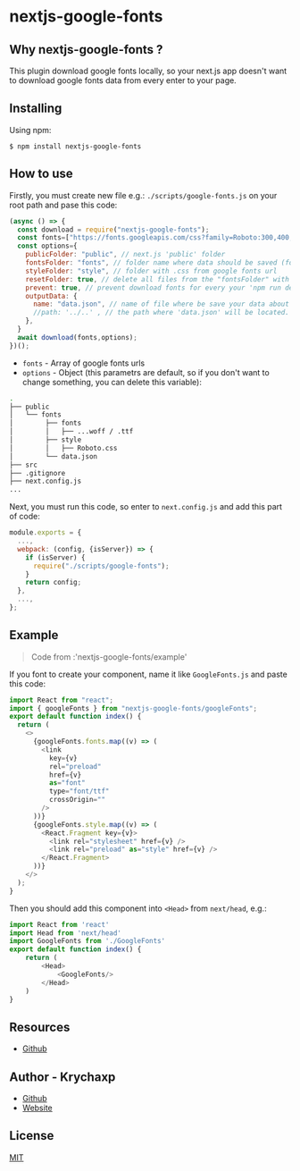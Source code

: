 # nextjs-google-fonts

## Why nextjs-google-fonts ?

This plugin download google fonts locally, so your next.js app doesn't want to download google fonts data from every enter to your page.

## Installing

Using npm:

```
$ npm install nextjs-google-fonts
```

## How to use

Firstly, you must create new file e.g.: `./scripts/google-fonts.js` on your root path and pase this code:

```js
(async () => {
  const download = require("nextjs-google-fonts");
  const fonts=["https://fonts.googleapis.com/css?family=Roboto:300,400,500,700&display=swap"]
  const options={
    publicFolder: "public", // next.js 'public' folder
    fontsFolder: "fonts", // folder name where data should be saved (fonts+styles)
    styleFolder: "style", // folder with .css from google fonts url
    resetFolder: true, // delete all files from the "fontsFolder" with downloaded data when downloading fonts again
    prevent: true, // prevent download fonts for every your 'npm run dev'
    outputData: {
      name: "data.json", // name of file where be save your data about fonts (for your preverences ;) )
      //path: '../..' , // the path where 'data.json' will be located. If is empty its return 'publicFolder'+'fontsFolder' destination
    },
  }
  await download(fonts,options);
})();
```

- `fonts` - Array of google fonts urls
- `options` - Object (this parametrs are default, so if you don't want to change something, you can delete this variable):

```bash
.
├── public
│   └── fonts
│        ├── fonts
│        │   ├── ...woff / .ttf
│        ├── style
│        │   ├── Roboto.css
│        └── data.json
├── src
├── .gitignore
├── next.config.js
...
```
    
Next, you must run this code, so enter to `next.config.js` and add this part of code:

```js
module.exports = {
  ...,
  webpack: (config, {isServer}) => {
    if (isServer) {
      require("./scripts/google-fonts");
    }
    return config;
  },
  ...,
};
```

## Example

> Code from :'nextjs-google-fonts/example'

If you font to create your component, name it like `GoogleFonts.js` and paste this code:

```js
import React from "react";
import { googleFonts } from "nextjs-google-fonts/googleFonts";
export default function index() {
  return (
    <>
      {googleFonts.fonts.map((v) => (
        <link
          key={v}
          rel="preload"
          href={v}
          as="font"
          type="font/ttf"
          crossOrigin=""
        />
      ))}
      {googleFonts.style.map((v) => (
        <React.Fragment key={v}>
          <link rel="stylesheet" href={v} />
          <link rel="preload" as="style" href={v} />
        </React.Fragment>
      ))}
    </>
  );
}
```

Then you should add this component into `<Head>` from `next/head`, e.g.:

```js
import React from 'react'
import Head from 'next/head'
import GoogleFonts from './GoogleFonts'
export default function index() {
    return (
        <Head>
            <GoogleFonts/>
        </Head>
    )
}
```

## Resources

* [Github](https://github.com/krychaxp/nextjs-google-fonts)

## Author - Krychaxp

* [Github](https://github.com/krychaxp)
* [Website](https://krychaxp.pl/?ref=nextjs-google-fonts-readme)
 
## License

[MIT](LICENSE)
